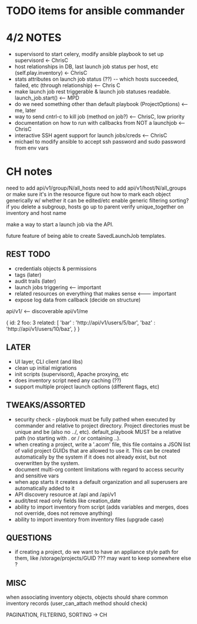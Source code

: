 TODO items for ansible commander
================================

4/2 NOTES
=========
* supervisord to start celery, modify ansible playbook to set up supervisord <- ChrisC
* host relationships in DB, last launch job status per host, etc (self.play.inventory) <- ChrisC
* stats attributes on launch job status (??) -- which hosts succeeded, failed, etc (through relationship) <-- Chris C
* make launch job rest triggerable & launch job statuses readable.  launch_job.start() <-- MPD
* do we need something other than default playbook (ProjectOptions) <-- me, later
* way to send cntrl-c to kill job (method on job?) <-- ChrisC, low priority 
* documentation on how to run with callbacks from NOT a launchjob <-- ChrisC
* interactive SSH agent support for launch jobs/creds <-- ChrisC
* michael to modify ansible to accept ssh password and sudo password from env vars

CH notes
========
need to add api/v1/group/N/all_hosts
need to add api/v1/host/N/all_groups or make sure it's in the resource
figure out how to mark each object generically w/ whether it can be edited/etc
enable generic filtering
sorting?
if you delete a subgroup, hosts go up to parent
verify unique_together on inventory and host name

make a way to start a launch job via the API.

future feature of being able to create SavedLaunchJob templates.

REST TODO
---------
* credentials objects & permissions
* tags (later)
* audit trails (later)
* launch jobs triggering <-- important
* related resources on everything that makes sense <--- important
* expose log data from callback (decide on structure)


api/v1/     <-- discoverable
api/v1/me   

{
   id: 2
   foo: 3
   related: [
     'bar' : 'http://api/v1/users/5/bar',
     'baz' : 'http://api/v1/users/10/baz',
   }
}

LATER
-----

* UI layer, CLI client (and libs)
* clean up initial migrations
* init scripts (supervisord), Apache proxying, etc
* does inventory script need any caching (??)
* support multiple project launch options (different flags, etc)


TWEAKS/ASSORTED
---------------

* security check - playbook must be fully pathed when executed by commander and relative to project
directory.  Project directories must be unique and be (also no ../, etc).  default_playbook MUST be a relative path (no starting with . or / or containing ..).
* when creating a project, write a '.acom' file, this file contains a JSON list of valid project GUIDs that are allowed to use it.  This can be created automatically by the system if it does not already exist, but not overwritten by the system.
* document multi-org content limitations with regard to access security and sensitive vars
* when app starts it creates a default organization and all superusers are automatically added to it
* API discovery resource at /api and /api/v1
* audit/test read only fields like creation_date
* ability to import inventory from script (adds variables and merges, does not override, does not remove anything)
* ability to import inventory from inventory files (upgrade case)

QUESTIONS
---------

* if creating a project, do we want to have an appliance style path for them, like
  /storage/projects/GUID ??? may want to keep somewhere else ?

MISC
----

when associating inventory objects, objects should share common inventory records (user_can_attach method should check)


PAGINATION, FILTERING, SORTING -> CH


